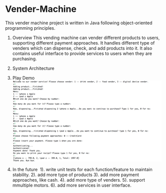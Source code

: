 # Vender-Machine

This vender machine project is written in Java following object-oriented programming principles. 

1. Overview
  This vending machine can vender different products to users, supporting different payment approaches. It handles different type of venders which can dispense, check, and add products into it. It also contains useful interface to provide services to users when they are purchasing.
  
2. System Architecture


3. Play Demo
![Demo](https://github.com/XinYao1992/Vender-Machine/blob/master/result.png)

4. In the future
  1). write unit tests for each function/feature to maintain stability.
  2). add more type of products
  3). add more payment approaches, like cash.
  4). add more type of venders.
  5). support mmultiple motors.
  6). add more services in user interface.
